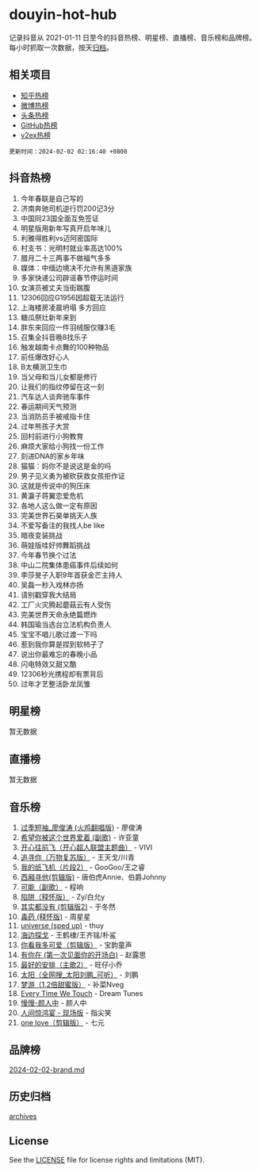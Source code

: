 # douyin-hot-hub

记录抖音从 2021-01-11 日至今的抖音热榜、明星榜、直播榜、音乐榜和品牌榜。每小时抓取一次数据，按天[归档](archives)。

## 相关项目

- [知乎热榜](https://github.com/lonnyzhang423/zhihu-hot-hub)
- [微博热榜](https://github.com/lonnyzhang423/weibo-hot-hub)
- [头条热榜](https://github.com/lonnyzhang423/toutiao-hot-hub)
- [GitHub热榜](https://github.com/lonnyzhang423/github-hot-hub)
- [v2ex热榜](https://github.com/lonnyzhang423/v2ex-hot-hub)


`更新时间：2024-02-02 02:16:40 +0800`

## 抖音热榜

1. 今年春联是自己写的
1. 济南奔驰司机逆行罚200记3分
1. 中国同23国全面互免签证
1. 明星版用新年写真开启年味儿
1. 利雅得胜利vs迈阿密国际
1. 村支书：光明村就业率高达100%
1. 腊月二十三两事不做福气多多
1. 媒体：中缅边境决不允许有黑道家族
1. 多家快递公司辟谣春节停运时间
1. 女演员被丈夫当街踹腹
1. 12306回应G1956因超载无法运行
1. 上海楼房凌晨坍塌 多方回应
1. 糖瓜祭灶新年来到
1. 胖东来回应一件羽绒服仅赚3毛
1. 召集全抖音晚8找乐子
1. 触发越南卡点舞的100种物品
1. 前任爆改好心人
1. B太横测卫生巾
1. 当父母和当儿女都是修行
1. 让我们的指纹停留在这一刻
1. 汽车达人谈奔驰车事件
1. 春运期间天气预测
1. 当消防员手被戒指卡住
1. 过年熊孩子大赏
1. 回村前进行小狗教育
1. 麻烦大家给小狗找一份工作
1. 刻进DNA的家乡年味
1. 猫猫：妈你不是说这是金的吗
1. 男子见义勇为被砍获救女孩拒作证
1. 这就是传说中的狗压床
1. 黄瀛子蒋翼恋爱危机
1. 各地人这么做一定有原因
1. 完美世界石昊单挑天人族
1. 不爱写备注的我找人be like
1. 暗夜变装挑战
1. 萌娃版哇好帅舞蹈挑战
1. 今年春节换个过法
1. 中山二院集体患癌事件后续如何
1. 李莎旻子入职9年首获金芒主持人
1. 吴磊一秒入戏林亦扬
1. 请别戳穿我大结局
1. 工厂火灾腾起蘑菇云有人受伤
1. 完美世界天命永绝篇燃炸
1. 韩国瑜当选台立法机构负责人
1. 宝宝不唱儿歌过渡一下吗
1. 惹到我你算是捏到软柿子了
1. 说出你最难忘的春晚小品
1. 闪电特效又甜又酷
1. 12306秒光携程却有票背后
1. 过年才艺整活卧龙凤雏

## 明星榜

暂无数据

## 直播榜

暂无数据

## 音乐榜

1. [过季短袖_廖俊涛 (火鸡翻唱版)](https://sf5-hl-cdn-tos.douyinstatic.com/obj/tos-cn-ve-2774/ogQVJl0tRBKxQgZji7YClFEBrVDeHpPTWfCZbQ) - 廖俊涛
1. [希望你被这个世界爱着 (副歌)](https://sf5-hl-cdn-tos.douyinstatic.com/obj/tos-cn-ve-2774/oUHCmWQfZlE3QQBKBeD8rCFLpJzPgCpImhsxMt) - 许亚童
1. [开心往前飞（开心超人联盟主题曲）](https://sf3-cdn-tos.douyinstatic.com/obj/tos-cn-ve-2774/9d8fb7c82cf1421fb93a9fe925275e0a) - VIVI
1. [追寻你（万物复苏版）](https://sf5-hl-cdn-tos.douyinstatic.com/obj/tos-cn-ve-2774/oYeAZJsbjIDit9APmBg8u6uDUQnHmoCf3gbo74) - 王天戈/川青
1. [我的纸飞机（片段2）](https://sf5-hl-cdn-tos.douyinstatic.com/obj/tos-cn-ve-2774/oM2ZrKcg2CD5AeRB2gkeXOFB1IxAGJdZPazYHf) - GooGoo/王之睿
1. [西厢寻他(剪辑版)](https://sf6-cdn-tos.douyinstatic.com/obj/tos-cn-ve-2774/oUsAVfAQKlRNxEv5qxvIB8o5qmIWUcXbzJKJhw) - 唐伯虎Annie、伯爵Johnny
1. [可能（副歌）](https://sf5-hl-cdn-tos.douyinstatic.com/obj/tos-cn-ve-2774/cde1731888894259b333569393c2fb51) - 程响
1. [陷阱（释怀版）](https://sf5-hl-cdn-tos.douyinstatic.com/obj/tos-cn-ve-2774/oE8C21LeZrzKLDFfQYgMzx4GAIHageG5IzayY7) - Zy/白允y
1. [其实都没有 (剪辑版2)](https://sf5-hl-cdn-tos.douyinstatic.com/obj/tos-cn-ve-2774/oEBNQenHZtBhxYjGgUDQk0BCHTigQafgFlbQ7k) - 于冬然
1. [毒药 (释怀版)](https://sf5-hl-cdn-tos.douyinstatic.com/obj/tos-cn-ve-2774/oYILMEAzspdZBIzy4frJNB8ZHPHWAhiwowd4Ad) - 周星星
1. [universe (sped up)](https://sf3-cdn-tos.douyinstatic.com/obj/tos-cn-ve-2774/oIQnurQLDCsdYeegkM4CKuVb23MZBXtX6QB8bv) - thuy
1. [海边探戈](https://sf5-hl-cdn-tos.douyinstatic.com/obj/tos-cn-ve-2774/os9gE0VQCGqt6VQkZDyBBYvfSDY0QFe3vVmubn) - 王鹤棣/王齐铭/朴鲨
1. [你看我多可爱（剪辑版）](https://sf3-cdn-tos.douyinstatic.com/obj/tos-cn-ve-2774/018d241ee66a4a189b2fa9ea2fe3363d) - 宝韵童声
1. [有你在 (第一次见面你的开场白)](https://sf6-cdn-tos.douyinstatic.com/obj/tos-cn-ve-2774/oAthrQ3ClJBfI57uBoFEgNDYtNCZ0TSYQQfxQ0) - 赵露思
1. [最好的安排（主歌2）](https://sf5-hl-cdn-tos.douyinstatic.com/obj/tos-cn-ve-2774/oMMZX1DuHpMwgoDztBmZswgQnbCeeANZxBHkFY) - 旺仔小乔
1. [太阳（全网搜_太阳刘鹏_可听）](https://sf6-cdn-tos.douyinstatic.com/obj/tos-cn-ve-2774/ogWbyIQnlBFImVbeDocRdCIYtBHlbJXgfZMvgz) - 刘鹏
1. [梦游（1.2倍甜蜜版）](https://sf5-hl-cdn-tos.douyinstatic.com/obj/tos-cn-ve-2774/o4gyAUm8hwufoEABmwVIiQtHsFuGzAEEWtNMzo) - 补菜Nveg
1. [Every Time We Touch](https://sf3-cdn-tos.douyinstatic.com/obj/tos-cn-ve-2774/ogN6lUKQeBBfEVhIOMikG1CcJjugxk1tztZyhP) - Dream Tunes
1. [慢慢-颜人中](https://sf3-cdn-tos.douyinstatic.com/obj/tos-cn-ve-2774/ocjHNfBXdBxQNC8ZGAeoLMFTUgtBg8bkExunDC) - 颜人中
1. [人间惊鸿宴 - 现场版](https://sf3-cdn-tos.douyinstatic.com/obj/tos-cn-ve-2774/osF4mrPePAf2Yv8Wfr5fATCHZwL5h1QiGQAKwz) - 指尖笑
1. [one love（剪辑版）](https://sf3-cdn-tos.douyinstatic.com/obj/tos-cn-ve-2774/o4utbbKzHedACBQ0bkG7ZBgUvDQzbBDnYd1f1k) - 七元

## 品牌榜

[2024-02-02-brand.md](archives/2024-02-02-brand.md)

## 历史归档

[archives](archives)

## License

See the [LICENSE](LICENSE) file for license rights and limitations (MIT).
